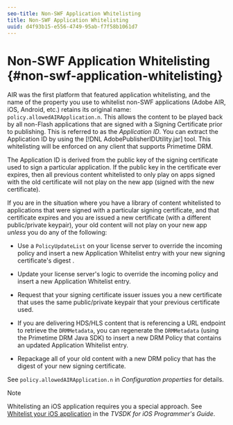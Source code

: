 ```yaml
---
seo-title: Non-SWF Application Whitelisting
title: Non-SWF Application Whitelisting
uuid: d4f93b15-e556-4749-95ab-f7f58b1061d7
---
```


# Non-SWF Application Whitelisting {#non-swf-application-whitelisting}

AIR was the first platform that featured application whitelisting, and the name of the property you use to whitelist non-SWF applications (Adobe AIR, iOS, Android, etc.) retains its original name: `policy.allowedAIRApplication.n`. This allows the content to be played back by all non-Flash applications that are signed with a Signing Certificate prior to publishing. This is referred to as the *Application ID*. You can extract the Application ID by using the [!DNL AdobePublisherIDUtility.jar] tool. This whitelisting will be enforced on any client that supports Primetime DRM.

The Application ID is derived from the public key of the signing certificate used to sign a particular application. If the public key in the certificate ever expires, then all previous content whitelisted to only play on apps signed with the old certificate will not play on the new app (signed with the new certificate).

If you are in the situation where you have a library of content whitelisted to applications that were signed with a particular signing certificate, and that certificate expires and you are issued a new certificate (with a different public/private keypair), your old content will not play on your new app *unless* you do any of the following:

* Use a `PolicyUpdateList` on your license server to override the incoming policy and insert a new Application Whitelist entry with your new signing certificate's digest . 
* Update your license server's logic to override the incoming policy and insert a new Application Whitelist entry. 
* Request that your signing certificate issuer issues you a new certificate that uses the same public/private keypair that your previous certificate used. 
* If you are delivering HDS/HLS content that is referencing a URL endpoint to retrieve the `DRMMetadata`, you can regenerate the `DRMMetadata` (using the Primetime DRM Java SDK) to insert a new DRM Policy that contains an updated Application Whitelist entry. 

* Repackage all of your old content with a new DRM policy that has the digest of your new signing certificate.

See `policy.allowedAIRApplication.n` in *Configuration properties* for details.

>[!NOTE]
>
>Whitelisting an iOS application requires you a special approach. See [Whitelist your iOS application](../../../../../programming/tvsdk-3x-ios-prog/ios-3x-drm-content-security/ios-3x-whitelist-your-ios-applicatvsdtion.md) in the *TVSDK for iOS Programmer's Guide*.